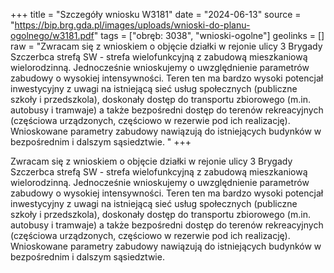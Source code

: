 +++
title = "Szczegóły wniosku W3181"
date = "2024-06-13"
source = "https://bip.brg.gda.pl/images/uploads/wnioski-do-planu-ogolnego/w3181.pdf"
tags = ["obręb: 3038", "wnioski-ogolne"]
geolinks = []
raw = "Zwracam się z wnioskiem o objęcie działki w rejonie ulicy 3 Brygady Szczerbca strefą SW - strefa wielofunkcyjną z zabudową mieszkaniową wielorodzinną. Jednocześnie wnioskujemy o uwzględnienie parametrów zabudowy o wysokiej intensywności. Teren ten ma bardzo wysoki potencjał inwestycyjny z uwagi na istniejącą sieć usług społecznych (publiczne szkoły i przedszkola), doskonały dostęp do transportu zbiorowego (m.in. autobusy i tramwaje) a także bezpośredni dostęp do terenów rekreacyjnych (częściowa urządzonych, częściowo w rezerwie pod ich realizację). Wnioskowane parametry zabudowy nawiązują do istniejących budynków w bezpośrednim i dalszym sąsiedztwie. "
+++

Zwracam się z wnioskiem o objęcie działki w rejonie ulicy 3 Brygady Szczerbca strefą SW - strefa
wielofunkcyjną z zabudową mieszkaniową wielorodzinną. Jednocześnie wnioskujemy o uwzględnienie
parametrów zabudowy o wysokiej intensywności. Teren ten ma bardzo wysoki potencjał inwestycyjny z uwagi
na istniejącą sieć usług społecznych (publiczne szkoły i przedszkola), doskonały dostęp do transportu
zbiorowego (m.in. autobusy i tramwaje) a także bezpośredni dostęp do terenów rekreacyjnych (częściowa
urządzonych, częściowo w rezerwie pod ich realizację). Wnioskowane parametry zabudowy nawiązują do
istniejących budynków w bezpośrednim i dalszym sąsiedztwie.




